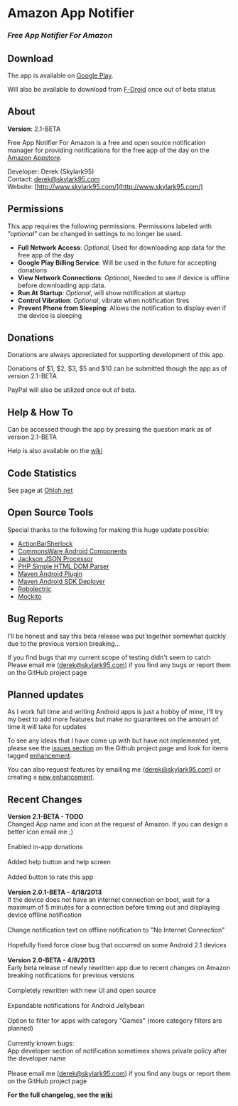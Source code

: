 Amazon App Notifier
===================
### *Free App Notifier For Amazon* ###


Download
--------
The app is available on [Google Play](https://play.google.com/store/apps/details?id=com.skylark95.amazonfreenotify).

Will also be available to download from [F-Droid](https://f-droid.org/) once out of beta status

About
-----
**Version**: 2.1-BETA

Free App Notifier For Amazon is a free and open source notification manager for providing notifications for the free app of the day on the [Amazon Appstore](http://www.amazon.com/mobile-apps/b?ie=UTF8&node=2350149011).

Developer: Derek (Skylark95)<br/>
Contact: [derek@skylark95.com](mailto:derek@skylark95.com)<br/>
Website: [http://www.skylark95.com/](http://www.skylark95.com/)

Permissions
-----------
This app requires the following permissions.  Permissions labeled with *"optional"* can be changed in settings to no longer be used.

* **Full Network Access**: *Optional*, Used for downloading app data for the free app of the day
* **Google Play Billing Service**: Will be used in the future for accepting donations
* **View Network Connections**: *Optional*, Needed to see if device is offline before downloading app data.
* **Run At Startup**: *Optional*, will show notification at startup
* **Control Vibration**: *Optional*, vibrate when notification fires
* **Prevent Phone from Sleeping**: Allows the notification to display even if the device is sleeping

Donations
---------
Donations are always appreciated for supporting development of this app.

Donations of $1, $2, $3, $5 and $10 can be submitted though the app as of version 2.1-BETA

PayPal will also be utilized once out of beta.

Help & How To
-------------
Can be accessed though the app by pressing the question mark as of version 2.1-BETA

Help is also available on the [wiki](https://github.com/Skylark95/Amazon-App-Notifier/wiki/Help-and-How-To)

Code Statistics
---------------
See page at [Ohloh.net](http://www.ohloh.net/p/Amazon-App-Notifier)

Open Source Tools
-----------------
Special thanks to the following for making this huge update possible:

* [ActionBarSherlock](http://actionbarsherlock.com/)
* [CommonsWare Android Components](http://commonsware.com/cwac)
* [Jackson JSON Processor](http://wiki.fasterxml.com/JacksonHome)
* [PHP Simple HTML DOM Parser](http://simplehtmldom.sourceforge.net/)
* [Maven Android Plugin](https://code.google.com/p/maven-android-plugin/)
* [Maven Android SDK Deployer](https://github.com/mosabua/maven-android-sdk-deployer)
* [Robolectric](http://pivotal.github.io/robolectric/)
* [Mockito](https://code.google.com/p/mockito/)

Bug Reports
-----------
I'll be honest and say this beta release was put together somewhat quickly due to the previous version breaking...

If you find bugs that my current scope of testing didn't seem to catch<br/>
Please email me ([derek@skylark95.com](mailto:derek@skylark95.com)) if you find any bugs or report them on the GitHub project page

Planned updates
---------------
As I work full time and writing Android apps is just a hobby of mine, I'll try my best to add more features but make no guarantees on the amount of time it will take for updates

To see any ideas that I have come up with but have not implemented yet, please see the [issues section](https://github.com/Skylark95/Amazon-App-Notifier/issues) on the Github project page and look for items tagged [enhancement](https://github.com/Skylark95/Amazon-App-Notifier/issues?labels=enhancement).

You can also request features by emailing me ([derek@skylark95.com](mailto:derek@skylark95.com)) or creating a [new enhancement](https://github.com/Skylark95/Amazon-App-Notifier/issues/new?labels=enhancement).

Recent Changes
--------------
<b>Version 2.1-BETA - TODO</b><br/>
    Changed App name and icon at the request of Amazon.  If you can design a better icon email me ;)<br/>
    <br/>
    Enabled in-app donations<br/>
    <br/>
    Added help button and help screen<br/>
    <br/>
    Added button to rate this app<br/>
	<br/>
<b>Version 2.0.1-BETA - 4/18/2013</b><br/>
	If the device does not have an internet connection on boot, wait for a maximum of 5 minutes for a connection before timing out and displaying device offline notification<br/>
	<br/>
	Change notification text on offline notification to "No Internet Connection"<br/>
	<br/>
	Hopefully fixed force close bug that occurred on some Android 2.1 devices<br/>
	<br/>
<b>Version 2.0-BETA - 4/8/2013</b><br/>
	Early beta release of newly rewritten app due to recent changes on Amazon breaking notifications for previous versions<br/>
	<br/>
	Completely rewritten with new UI and open source<br/>
	<br/>
	Expandable notifications for Android Jellybean<br/>
	<br/>
	Option to filter for apps with category "Games" (more category filters are planned)<br/>
	<br/>
	Currently known bugs:<br/>
	App developer section of notification sometimes shows private policy after the developer name<br/>
	<br/>
	Please email me (derek@skylark95.com) if you find any bugs or report them on the GitHub project page<br/>

**For the full changelog, see the [wiki](https://github.com/Skylark95/Amazon-App-Notifier/wiki/Changelog)**

